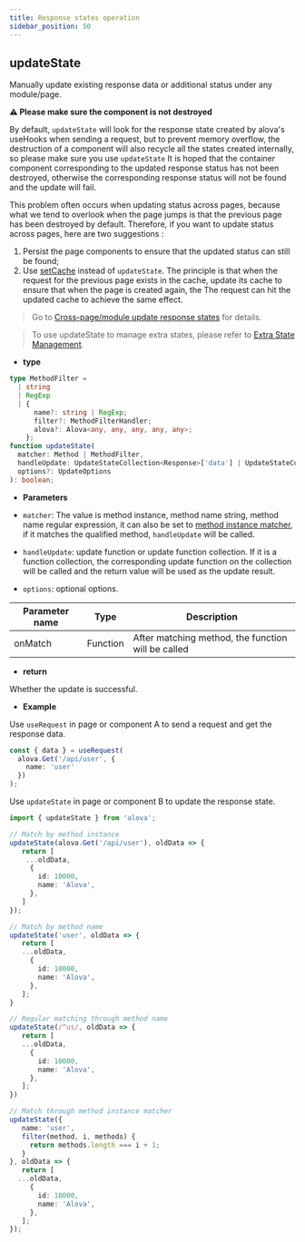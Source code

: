 ```yaml
---
title: Response states operation
sidebar_position: 50
---
```


## updateState

Manually update existing response data or additional status under any module/page.

**⚠️ Please make sure the component is not destroyed**

By default, `updateState` will look for the response state created by alova's useHooks when sending a request, but to prevent memory overflow, the destruction of a component will also recycle all the states created internally, so please make sure you use `updateState` It is hoped that the container component corresponding to the updated response status has not been destroyed, otherwise the corresponding response status will not be found and the update will fail.

This problem often occurs when updating status across pages, because what we tend to overlook when the page jumps is that the previous page has been destroyed by default. Therefore, if you want to update status across pages, here are two suggestions :

1. Persist the page components to ensure that the updated status can still be found;
2. Use [setCache](/tutorial/cache/set-and-query) instead of `updateState`. The principle is that when the request for the previous page exists in the cache, update its cache to ensure that when the page is created again, the The request can hit the updated cache to achieve the same effect.

> Go to [Cross-page/module update response states](/tutorial/advanced/update-across-components) for details.

> To use updateState to manage extra states, please refer to [Extra State Management](/tutorial/advanced/manage-extra-states).

- **type**

```ts
type MethodFilter =
  | string
  | RegExp
  | {
      name?: string | RegExp;
      filter?: MethodFilterHandler;
      alova?: Alova<any, any, any, any, any>;
    };
function updateState(
  matcher: Method | MethodFilter,
  handleUpdate: UpdateStateCollection<Response>['data'] | UpdateStateCollection<Response>,
  options?: UpdateOptions
): boolean;
```

- **Parameters**

- `matcher`: The value is method instance, method name string, method name regular expression, it can also be set to [method instance matcher](/tutorial/advanced/method-matcher), if it matches the qualified method, `handleUpdate` will be called.
- `handleUpdate`: update function or update function collection. If it is a function collection, the corresponding update function on the collection will be called and the return value will be used as the update result.
- `options`: optional options.

| Parameter name | Type     | Description                                        |
| -------------- | -------- | -------------------------------------------------- |
| onMatch        | Function | After matching method, the function will be called |

- **return**

Whether the update is successful.

- **Example**

Use `useRequest` in page or component A to send a request and get the response data.

```ts
const { data } = useRequest(
  alova.Get('/api/user', {
    name: 'user'
  })
);
```

Use `updateState` in page or component B to update the response state.

```ts
import { updateState } from 'alova';

// Match by method instance
updateState(alova.Get('/api/user'), oldData => {
   return [
    ...oldData,
     {
       id: 10000,
       name: 'Alova',
     },
   ]
});

// Match by method name
updateState('user', oldData => {
   return [
   ...oldData,
     {
       id: 10000,
       name: 'Alova',
     },
   ];
}

// Regular matching through method name
updateState(/^us/, oldData => {
   return [
   ...oldData,
     {
       id: 10000,
       name: 'Alova',
     },
   ];
})

// Match through method instance matcher
updateState({
   name: 'user',
   filter(method, i, methods) {
     return methods.length === i + 1;
   }
}, oldData => {
   return [
  ...oldData,
     {
       id: 10000,
       name: 'Alova',
     },
   ];
});
```
